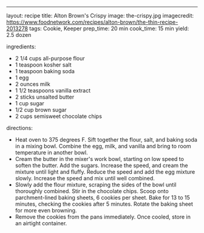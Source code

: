 ---

layout: recipe
title: Alton Brown's Crispy
image: the-crispy.jpg
imagecredit: https://www.foodnetwork.com/recipes/alton-brown/the-thin-recipe-2013278
tags: Cookie, Keeper
prep_time: 20 min
cook_time: 15 min
yield: 2.5 dozen

ingredients:
- 2 1/4 cups all-purpose flour
- 1 teaspoon kosher salt
- 1 teaspoon baking soda
- 1 egg
- 2 ounces milk
- 1 1/2 teaspoons vanilla extract
- 2 sticks unsalted butter
- 1 cup sugar
- 1/2 cup brown sugar
- 2 cups semisweet chocolate chips

directions:
- Heat oven to 375 degrees F. Sift together the flour, salt, and baking soda in a mixing bowl. Combine the egg, milk, and vanilla and bring to room temperature in another bowl.
- Cream the butter in the mixer's work bowl, starting on low speed to soften the butter. Add the sugars. Increase the speed, and cream the mixture until light and fluffy. Reduce the speed and add the egg mixture slowly. Increase the speed and mix until well combined.
- Slowly add the flour mixture, scraping the sides of the bowl until thoroughly combined. Stir in the chocolate chips. Scoop onto parchment-lined baking sheets, 6 cookies per sheet. Bake for 13 to 15 minutes, checking the cookies after 5 minutes. Rotate the baking sheet for more even browning.
- Remove the cookies from the pans immediately. Once cooled, store in an airtight container.
